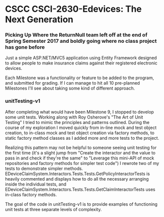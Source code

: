 # CSCC CSCI-2630-Edevices: The Next Generation 
### Picking Up Where the ReturnNull team left off at the end of Spring Semester 2017 and boldly going where no class project has gone before

Just a simple ASP.NET/MVC5 application using Entity Framework designed to allow people to make insurance claims against their registered electronic devices.

Each Milestone was a functionality or feature to be added to the program, and submitted for grading. If I can manage to hit all 10 
pre-planned Milestones I'll see about taking some kind of different approach.

### unitTesting-v1

After completing what would have been Milestone 9, I stopped to develop some unit tests. Working along with Roy Osherove's "The Art of Unit Testing" I tried to mimic the principles and patterns outlined. During the course of my exploration I moved quickly from in-line mock and test object creation, to in-class mock and test object creation via factory methods, to static factory method classes as I added more and more tests to the project.

Realizing this pattern may not be helpful to someone seeing unit testing for the first time (it's a slight jump from "Create the interactor and the value to pass in and check if they're the same" to "Leverage this mini-API of mock repositories and factory methods for simpler test code") I rewrote two of my tests to demonstrate simpler methods. EDeviceClaimSystem.Interactors.Tests.Tests.GetPolicyInteractorTests is heavily commented and displays how to do all the necessary arranging inside the individual tests, and EDeviceClaimSystem.Interactors.Tests.Tests.GetClaimInteractorTests uses in-class factory methods.

The goal of the code in unitTesting-v1 is to provide examples of functioning unit tests at three separate levels of complexity.
